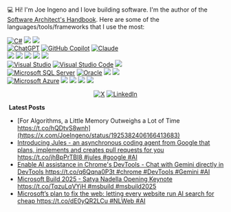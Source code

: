 💻 Hi! I'm Joe Ingeno and I love building software. I'm the author of the [Software Architect's Handbook](https://www.amazon.com/Software-Architects-Handbook-implementing-architecture/dp/1788624068). Here are some of the languages/tools/frameworks that I use the most:

[![C#](https://custom-icon-badges.demolab.com/badge/C%23-%23239120.svg?logo=cshrp&logoColor=white)](#) [![](https://img.shields.io/static/v1?label=&message=.NET&color=5C2D91&logo=.net&logoColor=FFFFFF)]() [![](https://img.shields.io/static/v1?label=&message=Git&color=F05032&logo=git&logoColor=FFFFFF)]()  
[![ChatGPT](https://img.shields.io/badge/ChatGPT-74aa9c?logo=openai&logoColor=white)](#) [![GitHub Copilot](https://img.shields.io/badge/GitHub%20Copilot-000?logo=githubcopilot&logoColor=fff)](#) [![Claude](https://img.shields.io/badge/Claude-D97757?logo=claude&logoColor=fff)](#)  
[![](https://img.shields.io/static/v1?label=&message=JavaScript&color=F7DF1E&logo=javascript&logoColor=FFFFFF)]() [![](https://img.shields.io/static/v1?label=&message=TypeScript&color=007ACC&logo=typescript&logoColor=FFFFFF)]() [![](https://img.shields.io/static/v1?label=&message=HTML5&color=E34F26&logo=html5&logoColor=FFFFFF)]() [![](https://img.shields.io/static/v1?label=&message=CSS3&color=1572B6&logo=css3&logoColor=FFFFFF)]() [![](https://img.shields.io/static/v1?label=&message=XAML&color=0C54C2&logo=xaml&logoColor=FFFFFF)]()  
[![Visual Studio](https://custom-icon-badges.demolab.com/badge/Visual%20Studio-5C2D91.svg?&logo=visual-studio&logoColor=white)](#) 	[![Visual Studio Code](https://custom-icon-badges.demolab.com/badge/Visual%20Studio%20Code-0078d7.svg?logo=vsc&logoColor=white)](#) [![](https://img.shields.io/static/v1?label=&message=Postman&color=FF6C37&logo=postman&logoColor=FFFFFF)]()  
[![Microsoft SQL Server](https://custom-icon-badges.demolab.com/badge/Microsoft%20SQL%20Server-CC2927?logo=mssqlserver-white&logoColor=white)](#) [![Oracle](https://custom-icon-badges.demolab.com/badge/Oracle-F80000?logo=oracle&logoColor=fff)](#) [![](https://img.shields.io/static/v1?label=&message=MySQL&color=4479A1&logo=mysql&logoColor=FFFFFF)]() [![](https://img.shields.io/static/v1?label=&message=Redis&color=DC382D&logo=redis&logoColor=FFFFFF)]()  
[![Microsoft Azure](https://custom-icon-badges.demolab.com/badge/Microsoft%20Azure-0089D6?logo=msazure&logoColor=white)](#) [![](https://img.shields.io/static/v1?label=&message=NuGet&color=004880&logo=nuget&logoColor=FFFFFF)]() [![](https://img.shields.io/static/v1?label=&message=JSON&color=000000&logo=json&logoColor=FFFFFF)]() [![](https://img.shields.io/static/v1?label=&message=npm&color=CB3837&logo=npm&logoColor=FFFFFF)]() [![](https://img.shields.io/static/v1?label=&message=Node.js&color=339933&logo=node.js&logoColor=FFFFFF)]()  

<p align="center">
	<a href="https://x.com/JoeIngeno"><img src="https://img.shields.io/twitter/follow/JoeIngeno?label=%20@JoeIngeno&style=social" alt="X"></a>
	<a href="https://www.linkedin.com/in/joeingeno"><img src="https://custom-icon-badges.demolab.com/badge/LinkedIn-0A66C2?logo=linkedin-white&logoColor=fff" alt="LinkedIn"></a>
</p>

&nbsp;**Latest Posts**
<!-- BLOG-POST-LIST:START -->
- [For Algorithms, a Little Memory Outweighs a Lot of Time https://t.co/hQDtvS8wnh](https://x.com/JoeIngeno/status/1925382406166413683)
- [Introducing Jules - an asynchronous coding agent from Google that plans, implements and creates pull requests for you https://t.co/jhBpPrTBI8 #jules #google #AI](https://x.com/JoeIngeno/status/1925340942652846560)
- [Enable AI assistance in Chrome&#39;s DevTools - Chat with Gemini directly in DevTools https://t.co/q6Qqna0P3t #chrome #DevTools #Gemini #AI](https://x.com/JoeIngeno/status/1925287774929731942)
- [Microsoft Build 2025 - Satya Nadella Opening Keynote https://t.co/TqzuLqVYjH #msbuild #msbuild2025](https://x.com/JoeIngeno/status/1924997360515444811)
- [Microsoft’s plan to fix the web: letting every website run AI search for cheap https://t.co/dE0yQR2LCu #NLWeb #AI](https://x.com/JoeIngeno/status/1924978545232634354)
<!-- BLOG-POST-LIST:END -->
